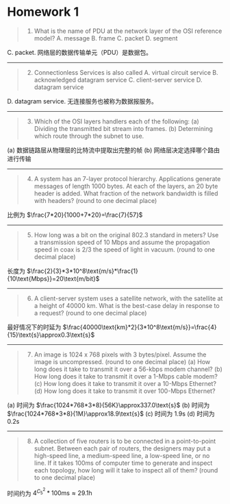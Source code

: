# Homework 1

> 1. What is the name of PDU at the network layer of the OSI reference model?
> A. message
> B. frame
> C. packet
> D. segment

C. packet. 网络层的数据传输单元（PDU）是数据包。
***
> 2. Connectionless Services is also called
> A. virtual circuit service
> B. acknowledged datagram service
> C. client-server service
> D. datagram service

D. datagram service. 无连接服务也被称为数据报服务。
***
> 3. Which of the OSI layers handlers each of the following:
> (a) Dividing the transmitted bit stream into frames.
> (b) Determining which route through the subnet to use.

(a) 数据链路层从物理层的比特流中提取出完整的帧
(b) 网络层决定选择哪个路由进行传输
***
> 4. A system has an 7-layer protocol hierarchy. Applications generate messages of length 1000 bytes. At each of the layers, an 20 byte header is added. What fraction of the network bandwidth is filled with headers? (round to one decimal place)

比例为 $\frac{7*20}{1000+7*20}=\frac{7}{57}$
***
> 5. How long was a bit on the original 802.3 standard in meters? Use a transmission speed of 10 Mbps and assume the propagation speed in coax is 2/3 the speed of light in vacuum. (round to one decimal place)

长度为 $\frac{2}{3}*3*10^8\text{m/s}*\frac{1}{10\text{Mbps}}=20\text{m/bit}$
***
> 6. A client-server system uses a satellite network, with the satellite at a height of 40000 km. What is the best-case delay in response to a request? (round to one decimal place)

最好情况下的时延为 $\frac{40000\text{km}*2}{3*10^8\text{m/s}}=\frac{4}{15}\text{s}\approx0.3\text{s}$
***
> 7. An image is 1024 x 768 pixels with 3 bytes/pixel. Assume the image is uncompressed. (round to one decimal place)
> (a) How long does it take to transmit it over a 56-kbps modem channel?
> (b) How long does it take to transmit it over a 1-Mbps cable modem?
> (c) How long does it take to transmit it over a 10-Mbps Ethernet?
> (d) How long does it take to transmit it over 100-Mbps Ethernet?

(a) 时间为 $\frac{1024*768*3*8}{56K}\approx337.0\text{s}$
(b) 时间为 $\frac{1024*768*3*8}{1M}\approx18.9\text{s}$
(c) 时间为 $1.9\text{s}$
(d) 时间为 $0.2\text{s}$
***
> 8. A collection of five routers is to be connected in a point-to-point subnet. Between each pair of routers, the designers may put a high-speed line, a medium-speed line, a low-speed line, or no line. If it takes 100ms of computer time to generate and inspect each topology, how long will it take to inspect all of them? (round to one decimal place)

时间约为 $4^{C_{5}^{2}}*100\text{ms}\approx29.1\text{h}$